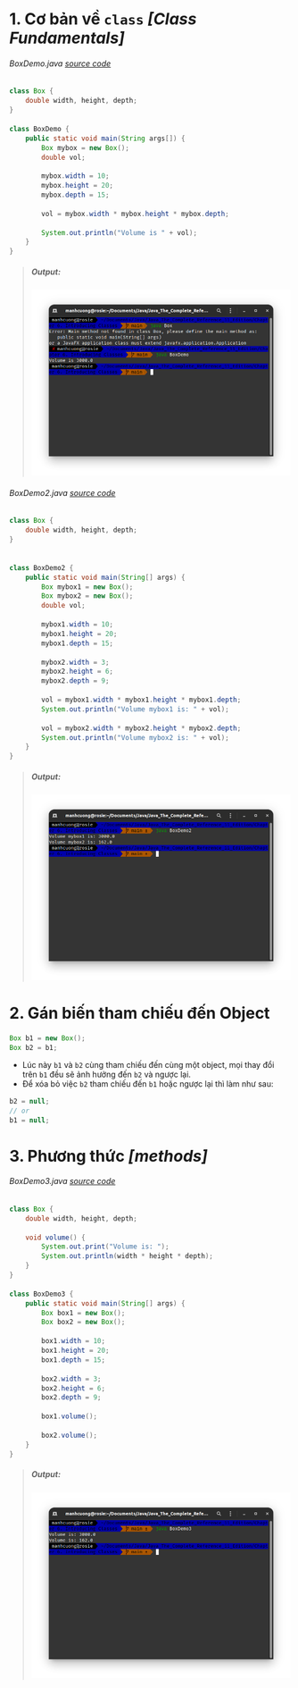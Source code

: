 # 1. Cơ bản về `class` _[Class Fundamentals]_
###### BoxDemo.java _[source code](./BoxDemo.java)_
```java
class Box {
    double width, height, depth;
}

class BoxDemo {
    public static void main(String args[]) {
        Box mybox = new Box();
        double vol;

        mybox.width = 10;
        mybox.height = 20;
        mybox.depth = 15;

        vol = mybox.width * mybox.height * mybox.depth;

        System.out.println("Volume is " + vol);
    }
}
```

> ##### Output:
> ![](../images/24.png)

###### BoxDemo2.java _[source code](./BoxDemo2.java)_
```java
class Box {
    double width, height, depth;
}


class BoxDemo2 {
    public static void main(String[] args) {
        Box mybox1 = new Box();
        Box mybox2 = new Box();
        double vol;

        mybox1.width = 10;
        mybox1.height = 20;
        mybox1.depth = 15;

        mybox2.width = 3;
        mybox2.height = 6;
        mybox2.depth = 9;

        vol = mybox1.width * mybox1.height * mybox1.depth;
        System.out.println("Volume mybox1 is: " + vol);

        vol = mybox2.width * mybox2.height * mybox2.depth;
        System.out.println("Volume mybox2 is: " + vol);
    }
}
```
> ##### Output:
> ![](../images/25.png)

# 2. Gán biến tham chiếu đến Object
```java
Box b1 = new Box();
Box b2 = b1;
```
* Lúc này `b1` và `b2` cùng tham chiếu đến cùng một object, mọi thay đổi trên `b1` đều sẽ ảnh hưởng đến `b2` và ngược lại.
* Để xóa bỏ việc `b2` tham chiếu đến `b1` hoặc ngược lại thì làm như sau:
```java
b2 = null;
// or
b1 = null;
```

# 3. Phương thức _[methods]_
###### BoxDemo3.java _[source code](./BoxDemo3.java)_
```java
class Box {
    double width, height, depth;

    void volume() {
        System.out.print("Volume is: ");
        System.out.println(width * height * depth);
    }
}

class BoxDemo3 {
    public static void main(String[] args) {
        Box box1 = new Box();
        Box box2 = new Box();

        box1.width = 10;
        box1.height = 20;
        box1.depth = 15;

        box2.width = 3;
        box2.height = 6;
        box2.depth = 9;

        box1.volume();

        box2.volume();
    }
}
```
> ##### Output:
> ![](../images/26.png)




